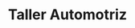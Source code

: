 ---
title: "Taller Automotriz"
url: /san-miguel/taller-automotriz-10-calle-poniente/
shop: Autowerkstatt
---